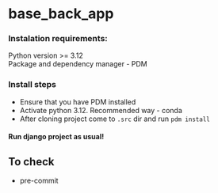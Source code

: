 # base_back_app

### Instalation requirements: 
Python version >= 3.12  
Package and dependency manager - PDM

### Install steps
* Ensure that you have PDM installed
* Activate python 3.12. Recommended way - conda
* After cloning project come to `.src` dir and run `pdm install` 

#### Run django project as usual!

## To check
* pre-commit 